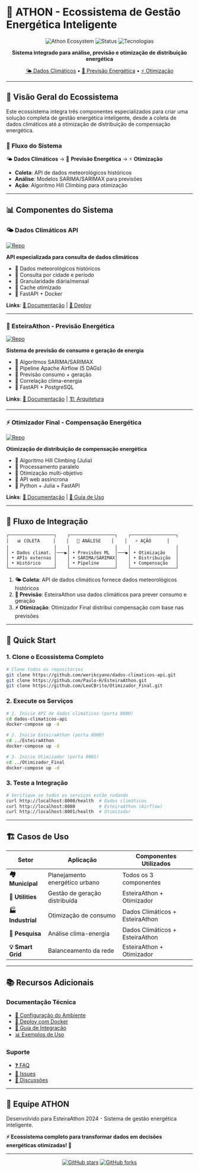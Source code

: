 # 🔋 ATHON - Ecossistema de Gestão Energética Inteligente

<div align="center">

![Athon Ecosystem](https://img.shields.io/badge/ATHON-Ecosystem-brightgreen?style=for-the-badge)
![Status](https://img.shields.io/badge/Status-Produ%C3%A7%C3%A3o-success?style=for-the-badge)
![Tecnologias](https://img.shields.io/badge/Tech-Python%7CJulia%7CFastAPI%7CAirflow-blue?style=for-the-badge)

**Sistema integrado para análise, previsão e otimização de distribuição energética**

[🌤️ Dados Climáticos](#-dados-climáticos-api) • [🔋 Previsão Energética](#-esteiraathon---previsão-energética) • [⚡ Otimização](#-otimizador-final---compensação-energética)

</div>

---

## 🎯 **Visão Geral do Ecossistema**

Este ecossistema integra três componentes especializados para criar uma solução completa de gestão energética inteligente, desde a coleta de dados climáticos até a otimização de distribuição de compensação energética.

### 🔄 **Fluxo do Sistema**

🌤️ **Dados Climáticos** → 🔋 **Previsão Energética** → ⚡ **Otimização**

- **Coleta**: API de dados meteorológicos históricos
- **Análise**: Modelos SARIMA/SARIMAX para previsões
- **Ação**: Algoritmo Hill Climbing para otimização

---

## 📊 **Componentes do Sistema**

### 🌤️ **Dados Climáticos API**
[![Repo](https://img.shields.io/badge/Repository-dados--climaticos--api-blue?style=flat-square)](https://github.com/werikcyano/dados-climaticos-api)

**API especializada para consulta de dados climáticos**

- 🔹 Dados meteorológicos históricos
- 🔹 Consulta por cidade e período
- 🔹 Granularidade diária/mensal
- 🔹 Cache otimizado
- 🔹 FastAPI + Docker

**Links**: [📖 Documentação](https://github.com/werikcyano/dados-climaticos-api) | [🚀 Deploy](https://github.com/werikcyano/dados-climaticos-api#executando-com-docker)

---

### 🔋 **EsteiraAthon - Previsão Energética**
[![Repo](https://img.shields.io/badge/Repository-EsteiraAthon-green?style=flat-square)](https://github.com/Paulo-H/EsteiraAthon)

**Sistema de previsão de consumo e geração de energia**

- 🔹 Algoritmos SARIMA/SARIMAX
- 🔹 Pipeline Apache Airflow (5 DAGs)
- 🔹 Previsão consumo + geração
- 🔹 Correlação clima-energia
- 🔹 FastAPI + PostgreSQL

**Links**: [📖 Documentação](https://github.com/Paulo-H/EsteiraAthon) | [🏗️ Arquitetura](https://github.com/Paulo-H/EsteiraAthon/blob/main/SISTEMA_PREVISAO_ENERGETICA.md)

---

### ⚡ **Otimizador Final - Compensação Energética**
[![Repo](https://img.shields.io/badge/Repository-Otimizador--Final-orange?style=flat-square)](https://github.com/LeoCBrito/Otimizador_Final)

**Otimização de distribuição de compensação energética**

- 🔹 Algoritmo Hill Climbing (Julia)
- 🔹 Processamento paralelo
- 🔹 Otimização multi-objetivo
- 🔹 API web assíncrona
- 🔹 Python + Julia + FastAPI

**Links**: [📖 Documentação](https://github.com/LeoCBrito/Otimizador_Final) | [🎯 Guia de Uso](https://github.com/LeoCBrito/Otimizador_Final/blob/main/GUIA_DE_USO.md)

---

## 🔄 **Fluxo de Integração**

```
┌─────────────────┐    ┌─────────────────┐    ┌─────────────────┐
│   📊 COLETA     │    │   🧠 ANÁLISE    │    │   ⚡ AÇÃO      │
│                 │    │                 │    │                 │
│ • Dados climat. │───▶│ • Previsões ML  │───▶│ • Otimização    │
│ • APIs externas │    │ • SARIMA/SARIMAX│    │ • Distribuição  │
│ • Histórico     │    │ • Pipeline      │    │ • Compensação   │
└─────────────────┘    └─────────────────┘    └─────────────────┘
```

1. **🌤️ Coleta**: API de dados climáticos fornece dados meteorológicos históricos
2. **🔋 Previsão**: EsteiraAthon usa dados climáticos para prever consumo e geração
3. **⚡ Otimização**: Otimizador Final distribui compensação com base nas previsões

---

## 🚀 **Quick Start**

### 1. Clone o Ecossistema Completo
```bash
# Clone todos os repositórios
git clone https://github.com/werikcyano/dados-climaticos-api.git
git clone https://github.com/Paulo-H/EsteiraAthon.git  
git clone https://github.com/LeoCBrito/Otimizador_Final.git
```

### 2. Execute os Serviços
```bash
# 1. Inicie API de dados climáticos (porta 8000)
cd dados-climaticos-api
docker-compose up -d

# 2. Inicie EsteiraAthon (porta 8000)
cd ../EsteiraAthon  
docker-compose up -d

# 3. Inicie Otimizador (porta 8001)
cd ../Otimizador_Final
docker-compose up -d
```

### 3. Teste a Integração
```bash
# Verifique se todos os serviços estão rodando
curl http://localhost:8000/health  # Dados climáticos
curl http://localhost:8080         # EsteiraAthon (Airflow)
curl http://localhost:8001/health  # Otimizador
```

---

## 🏗️ **Casos de Uso**

| Setor | Aplicação | Componentes Utilizados |
|-------|-----------|----------------------|
| **🏘️ Municipal** | Planejamento energético urbano | Todos os 3 componentes |
| **🔋 Utilities** | Gestão de geração distribuída | EsteiraAthon + Otimizador |
| **🏭 Industrial** | Otimização de consumo | Dados Climáticos + EsteiraAthon |
| **🔬 Pesquisa** | Análise clima-energia | Dados Climáticos + EsteiraAthon |
| **💡 Smart Grid** | Balanceamento da rede | EsteiraAthon + Otimizador |

---

## 📚 **Recursos Adicionais**

### Documentação Técnica
- [🔧 Configuração do Ambiente](./docs/setup.md)
- [🐳 Deploy com Docker](./docs/docker-deployment.md)
- [🔗 Guia de Integração](./docs/integration-guide.md)
- [📊 Exemplos de Uso](./docs/examples.md)

### Suporte
- [❓ FAQ](./docs/faq.md)
- [🐛 Issues](https://github.com/werikcyano/athon-ecosystem/issues)
- [💬 Discussões](https://github.com/werikcyano/athon-ecosystem/discussions)

---

## 👥 **Equipe ATHON**

Desenvolvido para EsteiraAthon 2024 - Sistema de gestão energética inteligente.

**⚡ Ecossistema completo para transformar dados em decisões energéticas otimizadas! 🚀**

---

<div align="center">

[![GitHub stars](https://img.shields.io/github/stars/werikcyano/athon-ecosystem?style=social)](https://github.com/werikcyano/athon-ecosystem/stargazers) [![GitHub forks](https://img.shields.io/github/forks/werikcyano/athon-ecosystem?style=social)](https://github.com/werikcyano/athon-ecosystem/network)

</div>
